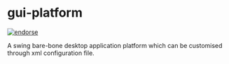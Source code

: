 gui-platform
=======

[![endorse](http://api.coderwall.com/yogeshd/endorsecount.png)](http://coderwall.com/yogeshd)

A swing bare-bone desktop application platform which can be customised through xml configuration file.
